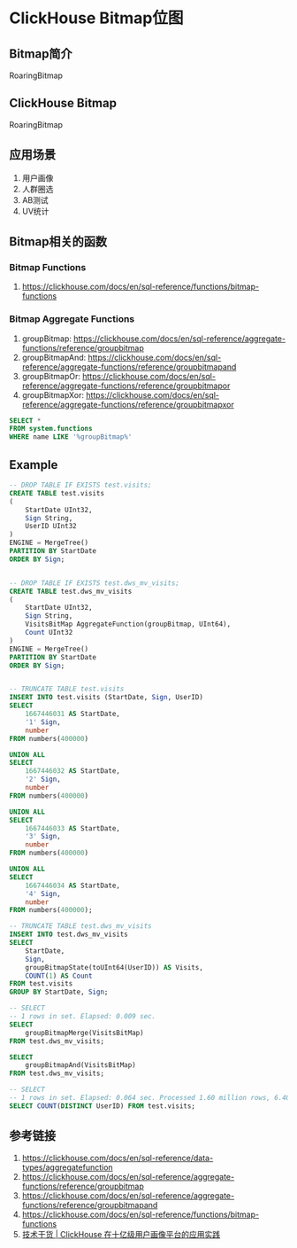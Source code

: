# ClickHouse Bitmap位图


## Bitmap简介
RoaringBitmap


## ClickHouse Bitmap
RoaringBitmap


## 应用场景

1. 用户画像
2. 人群圈选
3. AB测试
4. UV统计


## Bitmap相关的函数

### Bitmap Functions
1. https://clickhouse.com/docs/en/sql-reference/functions/bitmap-functions


### Bitmap Aggregate Functions
1. groupBitmap: https://clickhouse.com/docs/en/sql-reference/aggregate-functions/reference/groupbitmap
2. groupBitmapAnd: https://clickhouse.com/docs/en/sql-reference/aggregate-functions/reference/groupbitmapand
3. groupBitmapOr: https://clickhouse.com/docs/en/sql-reference/aggregate-functions/reference/groupbitmapor
4. groupBitmapXor: https://clickhouse.com/docs/en/sql-reference/aggregate-functions/reference/groupbitmapxor

```sql
SELECT *
FROM system.functions
WHERE name LIKE '%groupBitmap%'
```


## Example

```sql
-- DROP TABLE IF EXISTS test.visits;
CREATE TABLE test.visits
(
    StartDate UInt32,
    Sign String,
    UserID UInt32
)
ENGINE = MergeTree()
PARTITION BY StartDate
ORDER BY Sign;


-- DROP TABLE IF EXISTS test.dws_mv_visits;
CREATE TABLE test.dws_mv_visits
(
    StartDate UInt32,
    Sign String,
    VisitsBitMap AggregateFunction(groupBitmap, UInt64),
    Count UInt32
)
ENGINE = MergeTree()
PARTITION BY StartDate
ORDER BY Sign;


-- TRUNCATE TABLE test.visits
INSERT INTO test.visits (StartDate, Sign, UserID)
SELECT
    1667446031 AS StartDate,
    '1' Sign,
    number
FROM numbers(400000)

UNION ALL
SELECT
    1667446032 AS StartDate,
    '2' Sign,
    number
FROM numbers(400000)

UNION ALL
SELECT
    1667446033 AS StartDate,
    '3' Sign,
    number
FROM numbers(400000)

UNION ALL
SELECT
    1667446034 AS StartDate,
    '4' Sign,
    number
FROM numbers(400000);

-- TRUNCATE TABLE test.dws_mv_visits
INSERT INTO test.dws_mv_visits
SELECT
    StartDate,
    Sign,
    groupBitmapState(toUInt64(UserID)) AS Visits,
    COUNT(1) AS Count
FROM test.visits
GROUP BY StartDate, Sign;

-- SELECT
-- 1 rows in set. Elapsed: 0.009 sec.
SELECT
    groupBitmapMerge(VisitsBitMap)
FROM test.dws_mv_visits;

SELECT
    groupBitmapAnd(VisitsBitMap)
FROM test.dws_mv_visits;

-- SELECT
-- 1 rows in set. Elapsed: 0.064 sec. Processed 1.60 million rows, 6.40 MB (25.05 million rows/s., 100.22 MB/s.)
SELECT COUNT(DISTINCT UserID) FROM test.visits;
```


## 参考链接
1. https://clickhouse.com/docs/en/sql-reference/data-types/aggregatefunction
2. https://clickhouse.com/docs/en/sql-reference/aggregate-functions/reference/groupbitmap
3. https://clickhouse.com/docs/en/sql-reference/aggregate-functions/reference/groupbitmapand
4. https://clickhouse.com/docs/en/sql-reference/functions/bitmap-functions
5. [技术干货 | ClickHouse 在十亿级用户画像平台的应用实践](https://maimai.cn/article/detail?fid=1666603389&efid=FJ9ko6oJOUycWo_q5WdZDg)